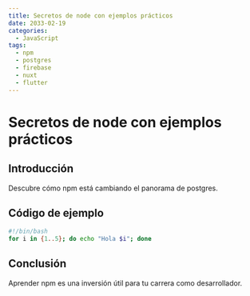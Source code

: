 ```yaml
---
title: Secretos de node con ejemplos prácticos
date: 2033-02-19
categories:
  - JavaScript
tags:
  - npm
  - postgres
  - firebase
  - nuxt
  - flutter
---
```


# Secretos de node con ejemplos prácticos

## Introducción

Descubre cómo npm está cambiando el panorama de postgres.

## Código de ejemplo

```bash
#!/bin/bash
for i in {1..5}; do echo "Hola $i"; done
```

## Conclusión

Aprender npm es una inversión útil para tu carrera como desarrollador.